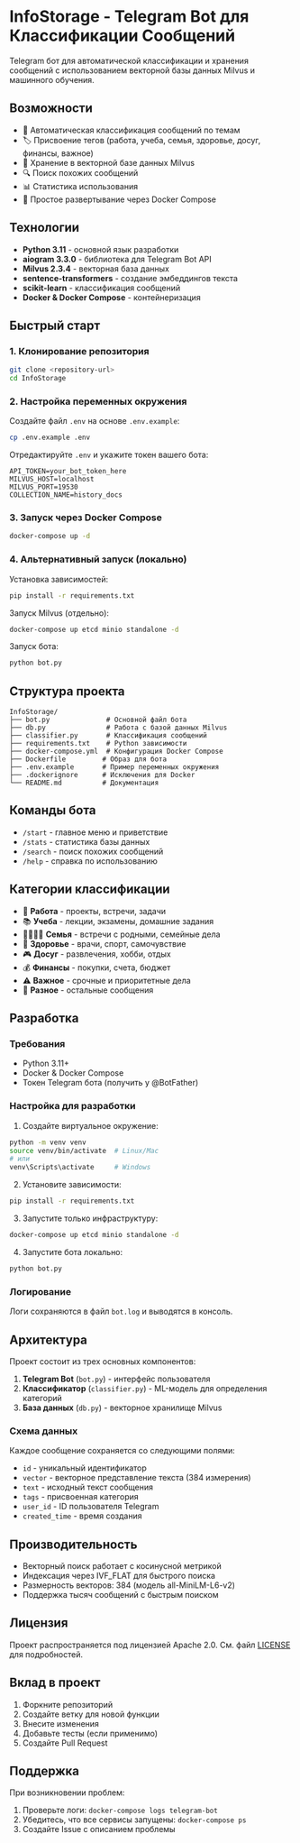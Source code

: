 # InfoStorage - Telegram Bot для Классификации Сообщений

Telegram бот для автоматической классификации и хранения сообщений с использованием векторной базы данных Milvus и машинного обучения.

## Возможности

- 🤖 Автоматическая классификация сообщений по темам
- 🏷️ Присвоение тегов (работа, учеба, семья, здоровье, досуг, финансы, важное)
- 💾 Хранение в векторной базе данных Milvus
- 🔍 Поиск похожих сообщений
- 📊 Статистика использования
- 🐳 Простое развертывание через Docker Compose

## Технологии

- **Python 3.11** - основной язык разработки
- **aiogram 3.3.0** - библиотека для Telegram Bot API
- **Milvus 2.3.4** - векторная база данных
- **sentence-transformers** - создание эмбеддингов текста
- **scikit-learn** - классификация сообщений
- **Docker & Docker Compose** - контейнеризация

## Быстрый старт

### 1. Клонирование репозитория

```bash
git clone <repository-url>
cd InfoStorage
```

### 2. Настройка переменных окружения

Создайте файл `.env` на основе `.env.example`:

```bash
cp .env.example .env
```

Отредактируйте `.env` и укажите токен вашего бота:

```env
API_TOKEN=your_bot_token_here
MILVUS_HOST=localhost
MILVUS_PORT=19530
COLLECTION_NAME=history_docs
```

### 3. Запуск через Docker Compose

```bash
docker-compose up -d
```

### 4. Альтернативный запуск (локально)

Установка зависимостей:

```bash
pip install -r requirements.txt
```

Запуск Milvus (отдельно):

```bash
docker-compose up etcd minio standalone -d
```

Запуск бота:

```bash
python bot.py
```

## Структура проекта

```
InfoStorage/
├── bot.py              # Основной файл бота
├── db.py               # Работа с базой данных Milvus
├── classifier.py       # Классификация сообщений
├── requirements.txt    # Python зависимости
├── docker-compose.yml  # Конфигурация Docker Compose
├── Dockerfile         # Образ для бота
├── .env.example       # Пример переменных окружения
├── .dockerignore      # Исключения для Docker
└── README.md          # Документация
```

## Команды бота

- `/start` - главное меню и приветствие
- `/stats` - статистика базы данных
- `/search` - поиск похожих сообщений
- `/help` - справка по использованию

## Категории классификации

- 💼 **Работа** - проекты, встречи, задачи
- 📚 **Учеба** - лекции, экзамены, домашние задания
- 👨‍👩‍👧‍👦 **Семья** - встречи с родными, семейные дела
- 🏥 **Здоровье** - врачи, спорт, самочувствие
- 🎮 **Досуг** - развлечения, хобби, отдых
- 💰 **Финансы** - покупки, счета, бюджет
- ⚠️ **Важное** - срочные и приоритетные дела
- 📂 **Разное** - остальные сообщения

## Разработка

### Требования

- Python 3.11+
- Docker & Docker Compose
- Токен Telegram бота (получить у @BotFather)

### Настройка для разработки

1. Создайте виртуальное окружение:

```bash
python -m venv venv
source venv/bin/activate  # Linux/Mac
# или
venv\Scripts\activate     # Windows
```

2. Установите зависимости:

```bash
pip install -r requirements.txt
```

3. Запустите только инфраструктуру:

```bash
docker-compose up etcd minio standalone -d
```

4. Запустите бота локально:

```bash
python bot.py
```

### Логирование

Логи сохраняются в файл `bot.log` и выводятся в консоль.

## Архитектура

Проект состоит из трех основных компонентов:

1. **Telegram Bot** (`bot.py`) - интерфейс пользователя
2. **Классификатор** (`classifier.py`) - ML-модель для определения категорий
3. **База данных** (`db.py`) - векторное хранилище Milvus

### Схема данных

Каждое сообщение сохраняется со следующими полями:

- `id` - уникальный идентификатор
- `vector` - векторное представление текста (384 измерения)
- `text` - исходный текст сообщения
- `tags` - присвоенная категория
- `user_id` - ID пользователя Telegram
- `created_time` - время создания

## Производительность

- Векторный поиск работает с косинусной метрикой
- Индексация через IVF_FLAT для быстрого поиска
- Размерность векторов: 384 (модель all-MiniLM-L6-v2)
- Поддержка тысяч сообщений с быстрым поиском

## Лицензия

Проект распространяется под лицензией Apache 2.0. См. файл [LICENSE](LICENSE) для подробностей.

## Вклад в проект

1. Форкните репозиторий
2. Создайте ветку для новой функции
3. Внесите изменения
4. Добавьте тесты (если применимо)
5. Создайте Pull Request

## Поддержка

При возникновении проблем:

1. Проверьте логи: `docker-compose logs telegram-bot`
2. Убедитесь, что все сервисы запущены: `docker-compose ps`
3. Создайте Issue с описанием проблемы